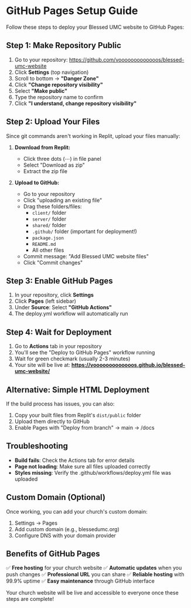 # GitHub Pages Setup Guide

Follow these steps to deploy your Blessed UMC website to GitHub Pages:

## Step 1: Make Repository Public
1. Go to your repository: https://github.com/vooooooooooooos/blessed-umc-website
2. Click **Settings** (top navigation)
3. Scroll to bottom → **"Danger Zone"**
4. Click **"Change repository visibility"**
5. Select **"Make public"**
6. Type the repository name to confirm
7. Click **"I understand, change repository visibility"**

## Step 2: Upload Your Files
Since git commands aren't working in Replit, upload your files manually:

1. **Download from Replit:**
   - Click three dots (⋯) in file panel
   - Select "Download as zip"
   - Extract the zip file

2. **Upload to GitHub:**
   - Go to your repository
   - Click "uploading an existing file"
   - Drag these folders/files:
     - `client/` folder
     - `server/` folder
     - `shared/` folder
     - `.github/` folder (important for deployment!)
     - `package.json`
     - `README.md`
     - All other files
   - Commit message: "Add Blessed UMC website files"
   - Click "Commit changes"

## Step 3: Enable GitHub Pages
1. In your repository, click **Settings**
2. Click **Pages** (left sidebar)
3. Under **Source**: Select **"GitHub Actions"**
4. The deploy.yml workflow will automatically run

## Step 4: Wait for Deployment
1. Go to **Actions** tab in your repository
2. You'll see the "Deploy to GitHub Pages" workflow running
3. Wait for green checkmark (usually 2-3 minutes)
4. Your site will be live at: **https://vooooooooooooos.github.io/blessed-umc-website/**

## Alternative: Simple HTML Deployment
If the build process has issues, you can also:

1. Copy your built files from Replit's `dist/public` folder
2. Upload them directly to GitHub
3. Enable Pages with "Deploy from branch" → main → /docs

## Troubleshooting
- **Build fails**: Check the Actions tab for error details
- **Page not loading**: Make sure all files uploaded correctly
- **Styles missing**: Verify the .github/workflows/deploy.yml file was uploaded

## Custom Domain (Optional)
Once working, you can add your church's custom domain:
1. Settings → Pages
2. Add custom domain (e.g., blessedumc.org)
3. Configure DNS with your domain provider

## Benefits of GitHub Pages
✅ **Free hosting** for your church website
✅ **Automatic updates** when you push changes
✅ **Professional URL** you can share
✅ **Reliable hosting** with 99.9% uptime
✅ **Easy maintenance** through GitHub interface

Your church website will be live and accessible to everyone once these steps are complete!